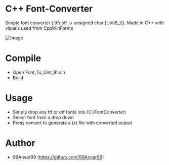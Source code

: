 # C++ Font-Converter
Simple font converter (.ttf/.otf -> unsigned char [Uint8_t]). Made in C++ with visuals used from CppWinForms

![image](https://github.com/99Anvar99/Font-Converter/assets/60616540/6d3d4ff4-dff8-4d22-a19f-ab2e0af38df1)

# Compile
- Open Font_To_Uint_8t.sln
- Build

# Usage
- Simply drop any ttf or otf fonts into (C:/FontConverter)
- Select font from a drop down
- Press convert to generate a txt file with converted output

# Author
- 99Anvar99 (https://github.com/99Anvar99)
